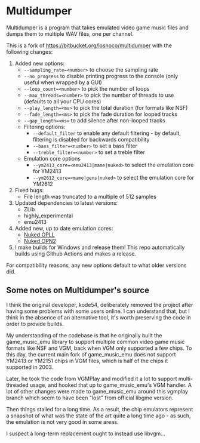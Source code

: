 Multidumper
===========

Multidumper is a program that takes emulated video game music files and dumps them to multiple WAV files, one per channel.

This is a fork of https://bitbucket.org/losnoco/multidumper with the following changes:

1. Added new options:
   - `--sampling_rate=<number>` to choose the sampling rate
   - `--no_progress` to disable printing progress to the console (only useful when wrapped by a GUI)
   - `--loop_count=<number>` to pick the number of loops
   - `--max_threads=<number>` to pick the number of threads to use (defaults to all your CPU cores)
   - `--play_length=<ms>` to pick the total duration (for formats like NSF)
   - `--fade_length=<ms>` to pick the fade duration for looped tracks
   - `--gap_length=<ms>` to add silence after non-looped tracks
   - Filtering options:
     - `--default_filter` to enable any default filtering - by default, filtering is disabled for backwards compatibility
     - `--bass_filter=<number>` to set a bass filter
     - `--treble_filter=<number>` to set a treble filter
   - Emulation core options
     - `--ym2413_core=<emu2413|mame|nuked>` to select the emulation core for YM2413
     - `--ym2612_core=<mame|gens|nuked>` to select the emulation core for YM2612
2. Fixed bugs:
   - File length was truncated to a multiple of 512 samples
3. Updated dependencies to latest versions:
   - ZLib
   - highly_experimental
   - emu2413
4. Added new, up to date emulation cores:
   - [Nuked OPLL](https://github.com/nukeykt/Nuked-OPLL)
   - [Nuked OPN2](https://github.com/nukeykt/Nuked-OPN2)
5. I make builds for Windows and release them! This repo automatically builds using Github Actions and makes a release.

For compatibility reasons, any new options default to what older versions did.

Some notes on Multidumper's source
----------------------------------

I think the original developer, kode54, deliberately removed the project after having some problems with some users online. I can understand that, but I think in the absence of an alternative tool, it's worth preserving the code in order to provide builds.

My understanding of the codebase is that he originally built the game_music_emu library to support multiple common video game music formats like NSF and VGM, back when VGM only supported a few chips. To this day, the current main fork of game_music_emu does not support YM2413 or YM2151 chips in VGM files, which is half of the chips it supported in 2003.

Later, he took the code from VGMPlay and modified it a lot to support multi-threaded usage, and hooked that up to game_music_emu's VGM handler. A lot of other changes were made to game_music_emu around this vgmplay branch which seem to have been "lost" from official libgme version.

Then things stalled for a long time. As a result, the chip emulators represent a snapshot of what was the state of the art quite a long time ago - as such, the emulation is not very good in some areas.

I suspect a long-term replacement ought to instead use libvgm...